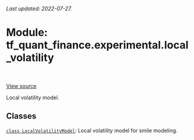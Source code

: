 <!--
This file is generated by a tool. Do not edit directly.
For open-source contributions the docs will be updated automatically.
-->

*Last updated: 2022-07-27.*

<div itemscope itemtype="http://developers.google.com/ReferenceObject">
<meta itemprop="name" content="tf_quant_finance.experimental.local_volatility" />
<meta itemprop="path" content="Stable" />
</div>

# Module: tf_quant_finance.experimental.local_volatility

<!-- Insert buttons and diff -->

<table class="tfo-notebook-buttons tfo-api" align="left">
</table>

<a target="_blank" href="https://github.com/google/tf-quant-finance/blob/master/tf_quant_finance/experimental/local_volatility/__init__.py">View source</a>



Local volatility model.



## Classes

[`class LocalVolatilityModel`](../../tf_quant_finance/experimental/local_volatility/LocalVolatilityModel.md): Local volatility model for smile modeling.

